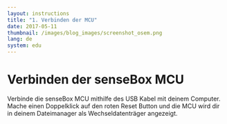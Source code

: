 ```yaml
---
layout: instructions
title: "1. Verbinden der MCU"
date: 2017-05-11
thumbnail: /images/blog_images/screenshot_osem.png
lang: de
system: edu
---
```

Verbinden der senseBox MCU
============
Verbinde die senseBox MCU mithilfe des USB Kabel mit deinem Computer. Mache einen Doppelklick auf den roten Reset Button und die MCU wird dir in deinem Dateimanager als Wechseldatenträger angezeigt. 




